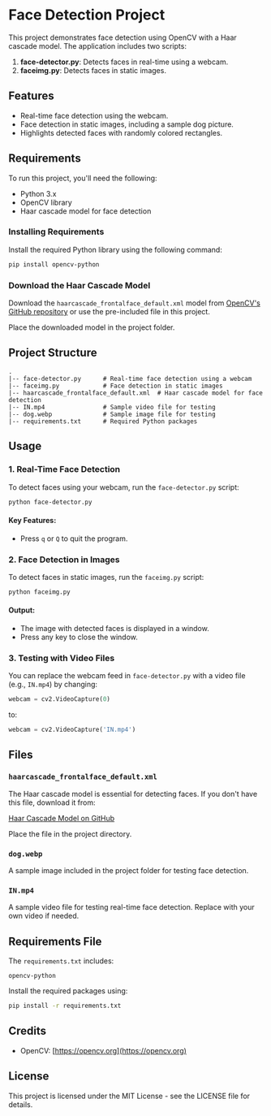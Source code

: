 # Face Detection Project

This project demonstrates face detection using OpenCV with a Haar cascade model. The application includes two scripts:

1. **face-detector.py**: Detects faces in real-time using a webcam.
2. **faceimg.py**: Detects faces in static images.

## Features
- Real-time face detection using the webcam.
- Face detection in static images, including a sample dog picture.
- Highlights detected faces with randomly colored rectangles.

## Requirements
To run this project, you'll need the following:

- Python 3.x
- OpenCV library
- Haar cascade model for face detection

### Installing Requirements
Install the required Python library using the following command:

```bash
pip install opencv-python
```

### Download the Haar Cascade Model
Download the `haarcascade_frontalface_default.xml` model from [OpenCV's GitHub repository](https://github.com/opencv/opencv/blob/master/data/haarcascades/haarcascade_frontalface_default.xml) or use the pre-included file in this project.

Place the downloaded model in the project folder.

## Project Structure
```
.
|-- face-detector.py      # Real-time face detection using a webcam
|-- faceimg.py            # Face detection in static images
|-- haarcascade_frontalface_default.xml  # Haar cascade model for face detection
|-- IN.mp4                # Sample video file for testing
|-- dog.webp              # Sample image file for testing
|-- requirements.txt      # Required Python packages
```

## Usage

### 1. Real-Time Face Detection
To detect faces using your webcam, run the `face-detector.py` script:

```bash
python face-detector.py
```

#### Key Features:
- Press `q` or `Q` to quit the program.

### 2. Face Detection in Images
To detect faces in static images, run the `faceimg.py` script:

```bash
python faceimg.py
```

#### Output:
- The image with detected faces is displayed in a window.
- Press any key to close the window.

### 3. Testing with Video Files
You can replace the webcam feed in `face-detector.py` with a video file (e.g., `IN.mp4`) by changing:

```python
webcam = cv2.VideoCapture(0)
```

to:

```python
webcam = cv2.VideoCapture('IN.mp4')
```

## Files
### `haarcascade_frontalface_default.xml`
The Haar cascade model is essential for detecting faces. If you don't have this file, download it from:

[Haar Cascade Model on GitHub](https://github.com/opencv/opencv/blob/master/data/haarcascades/haarcascade_frontalface_default.xml)

Place the file in the project directory.

### `dog.webp`
A sample image included in the project folder for testing face detection.

### `IN.mp4`
A sample video file for testing real-time face detection. Replace with your own video if needed.

## Requirements File
The `requirements.txt` includes:
```
opencv-python
```
Install the required packages using:

```bash
pip install -r requirements.txt
```

## Credits
- OpenCV: [https://opencv.org](https://opencv.org)

## License
This project is licensed under the MIT License - see the LICENSE file for details.

